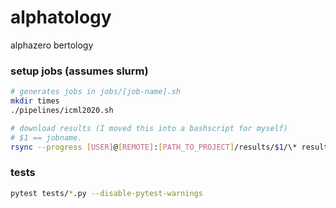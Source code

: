 # alphatology
alphazero bertology

### setup jobs (assumes slurm)
```bash
# generates jobs in jobs/[job-name].sh
mkdir times
./pipelines/icml2020.sh

# download results (I moved this into a bashscript for myself)
# $1 == jobname.
rsync --progress [USER]@[REMOTE]:[PATH_TO_PROJECT]/results/$1/\* results/$1
```

### tests
```bash
pytest tests/*.py --disable-pytest-warnings
```
